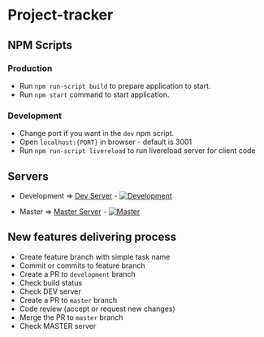# Project-tracker

## NPM Scripts

### Production

- Run `npm run-script build` to prepare application to start. 
- Run `npm start` command to start application.

### Development

- Change port if you want in the `dev` npm script.
- Open `localhost:{PORT}` in browser - default is 3001
- Run `npm run-script livereload` to run livereload server for client code

## Servers

- Development => [Dev Server](https://dev-project-tracker.herokuapp.com) - [![Development](https://ci.appveyor.com/api/projects/status/2v81h5t0sbggv8wh/branch/development?svg=true)](https://ci.appveyor.com/project/VanDalkvist/project-tracker/branch/development)

- Master => [Master Server](https://master-project-tracker.herokuapp.com) - [![Master](https://ci.appveyor.com/api/projects/status/2v81h5t0sbggv8wh/branch/master?svg=true)](https://ci.appveyor.com/project/VanDalkvist/project-tracker/branch/master)

## New features delivering process

- Create feature branch with simple task name
- Commit or commits to feature branch
- Create a PR to `development` branch
- Check build status
- Check DEV server
- Create a PR to `master` branch
- Code review (accept or request new changes)
- Merge the PR to `master` branch
- Check MASTER server